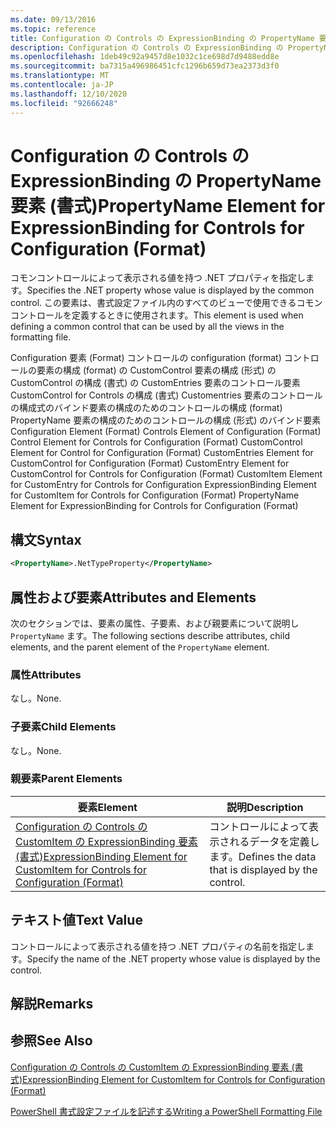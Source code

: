 ```yaml
---
ms.date: 09/13/2016
ms.topic: reference
title: Configuration の Controls の ExpressionBinding の PropertyName 要素 (書式)
description: Configuration の Controls の ExpressionBinding の PropertyName 要素 (書式)
ms.openlocfilehash: 1deb49c92a9457d8e1032c1ce698d7d9488edd8e
ms.sourcegitcommit: ba7315a496986451cfc1296b659d73ea2373d3f0
ms.translationtype: MT
ms.contentlocale: ja-JP
ms.lasthandoff: 12/10/2020
ms.locfileid: "92666248"
---
```

# <a name="propertyname-element-for-expressionbinding-for-controls-for-configuration-format"></a><span data-ttu-id="51315-103">Configuration の Controls の ExpressionBinding の PropertyName 要素 (書式)</span><span class="sxs-lookup"><span data-stu-id="51315-103">PropertyName Element for ExpressionBinding for Controls for Configuration (Format)</span></span>

<span data-ttu-id="51315-104">コモンコントロールによって表示される値を持つ .NET プロパティを指定します。</span><span class="sxs-lookup"><span data-stu-id="51315-104">Specifies the .NET property whose value is displayed by the common control.</span></span> <span data-ttu-id="51315-105">この要素は、書式設定ファイル内のすべてのビューで使用できるコモンコントロールを定義するときに使用されます。</span><span class="sxs-lookup"><span data-stu-id="51315-105">This element is used when defining a common control that can be used by all the views in the formatting file.</span></span>

<span data-ttu-id="51315-106">Configuration 要素 (Format) コントロールの configuration (format) コントロールの要素の構成 (format) の CustomControl 要素の構成 (形式) の CustomControl の構成 (書式) の CustomEntries 要素のコントロール要素 CustomControl for Controls の構成 (書式) Customentries 要素のコントロールの構成式のバインド要素の構成のためのコントロールの構成 (format) PropertyName 要素の構成のためのコントロールの構成 (形式) のバインド要素</span><span class="sxs-lookup"><span data-stu-id="51315-106">Configuration Element (Format) Controls Element of Configuration (Format) Control Element for Controls for Configuration (Format) CustomControl Element for Control for Configuration (Format) CustomEntries Element for CustomControl for Configuration (Format) CustomEntry Element for CustomControl for Controls for Configuration (Format) CustomItem Element for CustomEntry for Controls for Configuration ExpressionBinding Element for CustomItem for Controls for Configuration (Format) PropertyName Element for ExpressionBinding for Controls for Configuration (Format)</span></span>

## <a name="syntax"></a><span data-ttu-id="51315-107">構文</span><span class="sxs-lookup"><span data-stu-id="51315-107">Syntax</span></span>

```xml
<PropertyName>.NetTypeProperty</PropertyName>
```

## <a name="attributes-and-elements"></a><span data-ttu-id="51315-108">属性および要素</span><span class="sxs-lookup"><span data-stu-id="51315-108">Attributes and Elements</span></span>

<span data-ttu-id="51315-109">次のセクションでは、要素の属性、子要素、および親要素について説明し `PropertyName` ます。</span><span class="sxs-lookup"><span data-stu-id="51315-109">The following sections describe attributes, child elements, and the parent element of the `PropertyName` element.</span></span>

### <a name="attributes"></a><span data-ttu-id="51315-110">属性</span><span class="sxs-lookup"><span data-stu-id="51315-110">Attributes</span></span>

<span data-ttu-id="51315-111">なし。</span><span class="sxs-lookup"><span data-stu-id="51315-111">None.</span></span>

### <a name="child-elements"></a><span data-ttu-id="51315-112">子要素</span><span class="sxs-lookup"><span data-stu-id="51315-112">Child Elements</span></span>

<span data-ttu-id="51315-113">なし。</span><span class="sxs-lookup"><span data-stu-id="51315-113">None.</span></span>

### <a name="parent-elements"></a><span data-ttu-id="51315-114">親要素</span><span class="sxs-lookup"><span data-stu-id="51315-114">Parent Elements</span></span>

|<span data-ttu-id="51315-115">要素</span><span class="sxs-lookup"><span data-stu-id="51315-115">Element</span></span>|<span data-ttu-id="51315-116">説明</span><span class="sxs-lookup"><span data-stu-id="51315-116">Description</span></span>|
|-------------|-----------------|
|[<span data-ttu-id="51315-117">Configuration の Controls の CustomItem の ExpressionBinding 要素 (書式)</span><span class="sxs-lookup"><span data-stu-id="51315-117">ExpressionBinding Element for CustomItem for Controls for Configuration (Format)</span></span>](./expressionbinding-element-for-customitem-for-controls-for-configuration-format.md)|<span data-ttu-id="51315-118">コントロールによって表示されるデータを定義します。</span><span class="sxs-lookup"><span data-stu-id="51315-118">Defines the data that is displayed by the control.</span></span>|

## <a name="text-value"></a><span data-ttu-id="51315-119">テキスト値</span><span class="sxs-lookup"><span data-stu-id="51315-119">Text Value</span></span>

<span data-ttu-id="51315-120">コントロールによって表示される値を持つ .NET プロパティの名前を指定します。</span><span class="sxs-lookup"><span data-stu-id="51315-120">Specify the name of the .NET property whose value is displayed by the control.</span></span>

## <a name="remarks"></a><span data-ttu-id="51315-121">解説</span><span class="sxs-lookup"><span data-stu-id="51315-121">Remarks</span></span>

## <a name="see-also"></a><span data-ttu-id="51315-122">参照</span><span class="sxs-lookup"><span data-stu-id="51315-122">See Also</span></span>

[<span data-ttu-id="51315-123">Configuration の Controls の CustomItem の ExpressionBinding 要素 (書式)</span><span class="sxs-lookup"><span data-stu-id="51315-123">ExpressionBinding Element for CustomItem for Controls for Configuration (Format)</span></span>](./expressionbinding-element-for-customitem-for-controls-for-configuration-format.md)

[<span data-ttu-id="51315-124">PowerShell 書式設定ファイルを記述する</span><span class="sxs-lookup"><span data-stu-id="51315-124">Writing a PowerShell Formatting File</span></span>](./writing-a-powershell-formatting-file.md)
